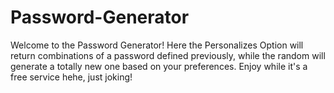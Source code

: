 # Password-Generator
 Welcome to the Password Generator! Here the Personalizes Option will return combinations of a password defined previously, while the random will generate a totally new one based on your preferences. Enjoy while it's a free service hehe, just joking! 
